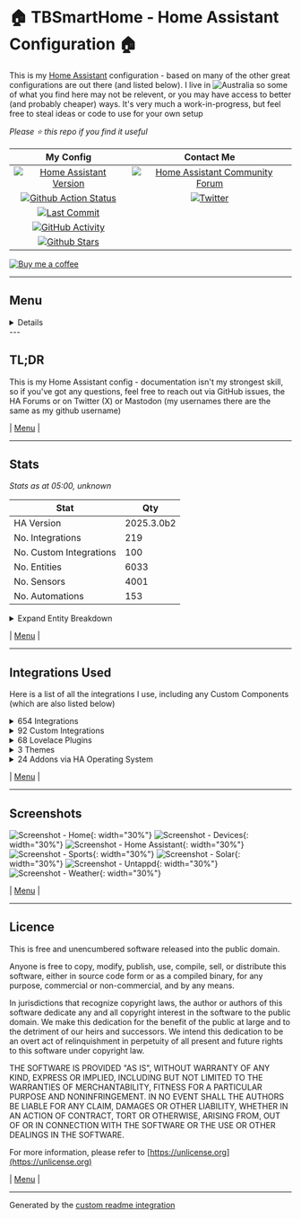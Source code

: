 # 🏠 TBSmartHome - Home Assistant Configuration 🏠

This is my [Home Assistant](https://www.home-assistant.io/) configuration - based on many of the other great configurations are out there (and listed below).  I live in ![Australia](http://flags.ox3.in/mini/au.png) so some of what you find here may not be relevent, or you may have access to better (and probably cheaper) ways.  It's very much a work-in-progress, but feel free to steal ideas or code to use for your own setup

_Please :star: this repo if you find it useful_

| My Config | Contact Me |
| :---: | :---: |
| [![Home Assistant Version][ha-version-shield]][ha-version] | [![Home Assistant Community Forum][ha-community-shield]][ha-community] |
| [![Github Action Status][github-build-status-shield]][github-build-status] | [![Twitter][social-twitter-shield]][social-twitter] |
| [![Last Commit][github-last-commit]][github-master] | | ![Mastodon Follow](https://img.shields.io/mastodon/follow/000451950?domain=https%3A%2F%2Fmastodon.social) |
| [![GitHub Activity][commits-shield]][commits] |  |
| [![Github Stars][github-stars-shield]][github-stars] | |

[![Buy me a coffee][buymeacoffee-shield]][buymeacoffee]

---

## Menu

<!-- START doctoc generated TOC please keep comment here to allow auto update -->
<!-- DON'T EDIT THIS SECTION, INSTEAD RE-RUN doctoc TO UPDATE -->
<details>
<summary>Details</summary>

- [TL;DR](#tldr)
- [Stats](#stats)
- [Integrations Used](#integrations-used)
- [Screenshots](#screenshots)
- [Licence](#licence)

</details>
<!-- END doctoc generated TOC please keep comment here to allow auto update -->
---

## TL;DR

This is my Home Assistant config - documentation isn't my strongest skill, so if you've got any questions, feel free to reach out via GitHub issues, the HA Forums or on Twitter (X) or Mastodon (my usernames there are the same as my github username)

| [Menu](#menu) |

---

## Stats

_Stats as at 05:00, unknown_

| Stat | Qty |
| ---|--- |
| HA Version | 2025.3.0b2 |
| No. Integrations | 219 |
| No. Custom Integrations | 100 |
| No. Entities | 6033 |
| No. Sensors | 4001 |
| No. Automations | 153 |

<details>
<summary>Expand Entity Breakdown</summary>

Type | Qty
-- | --
Air quality | 0
Alarm control panels | 2
Areas | 18
Binary sensors | 413
Buttons | 211
Calendars | 84
Cameras | 6
Climate | 2
Covers | 0
Dates | 0
Date/times | 0
Device trackers | 54
Devices | 602
Fans | 3
Humidifiers | 0
Images | 7
Input booleans | 27
Input buttons | 0
Input date/times | 0
Input numbers | 9
Input selects | 3
Input texts | 3
Lights | 13
Locks | 0
Media players | 35
Numbers | 52
Persistent notifications | 4
Persons | 4
Remotes | 7
Scenes | 2
Scripts | 84
Selects | 57
Sensors | 4001
Sirens | 0
Speech-to-text | 1
Suns | 1
Switches | 245
Texts | 2
Times | 0
Text-to-speech | 1
Update | 316
Vacuums | 0
Water heaters | 0
Weather | 14
Zones | 4
</details>

| [Menu](#menu) |

---

## Integrations Used

Here is a list of all the integrations I use, including any Custom Components (which are also listed below)


<details><summary>654 Integrations</summary>

| Name |
| --- |
| [accuweather](https://www.home-assistant.io/components/accuweather) |
| [accuweather.sensor](https://www.home-assistant.io/components/accuweather.sensor) |
| [accuweather.weather](https://www.home-assistant.io/components/accuweather.weather) |
| [adaptive_lighting](https://www.home-assistant.io/components/adaptive_lighting) |
| [adaptive_lighting.switch](https://www.home-assistant.io/components/adaptive_lighting.switch) |
| [adguard](https://www.home-assistant.io/components/adguard) |
| [adguard.sensor](https://www.home-assistant.io/components/adguard.sensor) |
| [adguard.switch](https://www.home-assistant.io/components/adguard.switch) |
| [adsb_lol](https://www.home-assistant.io/components/adsb_lol) |
| [adsb_lol.sensor](https://www.home-assistant.io/components/adsb_lol.sensor) |
| [airvisual](https://www.home-assistant.io/components/airvisual) |
| [airvisual.sensor](https://www.home-assistant.io/components/airvisual.sensor) |
| [airvisual_pro](https://www.home-assistant.io/components/airvisual_pro) |
| [alarm_control_panel](https://www.home-assistant.io/components/alarm_control_panel) |
| [alert](https://www.home-assistant.io/components/alert) |
| [analytics](https://www.home-assistant.io/components/analytics) |
| [analytics_insights](https://www.home-assistant.io/components/analytics_insights) |
| [analytics_insights.sensor](https://www.home-assistant.io/components/analytics_insights.sensor) |
| [anniversaries](https://www.home-assistant.io/components/anniversaries) |
| [anniversaries.calendar](https://www.home-assistant.io/components/anniversaries.calendar) |
| [anniversaries.sensor](https://www.home-assistant.io/components/anniversaries.sensor) |
| [api](https://www.home-assistant.io/components/api) |
| [apple_tv](https://www.home-assistant.io/components/apple_tv) |
| [apple_tv.media_player](https://www.home-assistant.io/components/apple_tv.media_player) |
| [apple_tv.remote](https://www.home-assistant.io/components/apple_tv.remote) |
| [application_credentials](https://www.home-assistant.io/components/application_credentials) |
| [assist_pipeline](https://www.home-assistant.io/components/assist_pipeline) |
| [astroweather](https://www.home-assistant.io/components/astroweather) |
| [astroweather.binary_sensor](https://www.home-assistant.io/components/astroweather.binary_sensor) |
| [astroweather.sensor](https://www.home-assistant.io/components/astroweather.sensor) |
| [astroweather.weather](https://www.home-assistant.io/components/astroweather.weather) |
| [aurora](https://www.home-assistant.io/components/aurora) |
| [aurora.binary_sensor](https://www.home-assistant.io/components/aurora.binary_sensor) |
| [aurora.sensor](https://www.home-assistant.io/components/aurora.sensor) |
| [auth](https://www.home-assistant.io/components/auth) |
| [automation](https://www.home-assistant.io/components/automation) |
| [average](https://www.home-assistant.io/components/average) |
| [average.sensor](https://www.home-assistant.io/components/average.sensor) |
| [awtrix](https://www.home-assistant.io/components/awtrix) |
| [awtrix.notify](https://www.home-assistant.io/components/awtrix.notify) |
| [backup](https://www.home-assistant.io/components/backup) |
| [bayesian.binary_sensor](https://www.home-assistant.io/components/bayesian.binary_sensor) |
| [bermuda](https://www.home-assistant.io/components/bermuda) |
| [bermuda.device_tracker](https://www.home-assistant.io/components/bermuda.device_tracker) |
| [bermuda.number](https://www.home-assistant.io/components/bermuda.number) |
| [bermuda.sensor](https://www.home-assistant.io/components/bermuda.sensor) |
| [binary_sensor](https://www.home-assistant.io/components/binary_sensor) |
| [ble_monitor](https://www.home-assistant.io/components/ble_monitor) |
| [ble_monitor.binary_sensor](https://www.home-assistant.io/components/ble_monitor.binary_sensor) |
| [ble_monitor.device_tracker](https://www.home-assistant.io/components/ble_monitor.device_tracker) |
| [ble_monitor.sensor](https://www.home-assistant.io/components/ble_monitor.sensor) |
| [blitzortung](https://www.home-assistant.io/components/blitzortung) |
| [blitzortung.geo_location](https://www.home-assistant.io/components/blitzortung.geo_location) |
| [blitzortung.sensor](https://www.home-assistant.io/components/blitzortung.sensor) |
| [blueprint](https://www.home-assistant.io/components/blueprint) |
| [bluetooth](https://www.home-assistant.io/components/bluetooth) |
| [bluetooth_adapters](https://www.home-assistant.io/components/bluetooth_adapters) |
| [broadlink](https://www.home-assistant.io/components/broadlink) |
| [broadlink.remote](https://www.home-assistant.io/components/broadlink.remote) |
| [broadlink.sensor](https://www.home-assistant.io/components/broadlink.sensor) |
| [broadlink.switch](https://www.home-assistant.io/components/broadlink.switch) |
| [browser_mod](https://www.home-assistant.io/components/browser_mod) |
| [browser_mod.binary_sensor](https://www.home-assistant.io/components/browser_mod.binary_sensor) |
| [browser_mod.camera](https://www.home-assistant.io/components/browser_mod.camera) |
| [browser_mod.light](https://www.home-assistant.io/components/browser_mod.light) |
| [browser_mod.media_player](https://www.home-assistant.io/components/browser_mod.media_player) |
| [browser_mod.sensor](https://www.home-assistant.io/components/browser_mod.sensor) |
| [bureau_of_meteorology](https://www.home-assistant.io/components/bureau_of_meteorology) |
| [bureau_of_meteorology.sensor](https://www.home-assistant.io/components/bureau_of_meteorology.sensor) |
| [bureau_of_meteorology.weather](https://www.home-assistant.io/components/bureau_of_meteorology.weather) |
| [button](https://www.home-assistant.io/components/button) |
| [calendar](https://www.home-assistant.io/components/calendar) |
| [camera](https://www.home-assistant.io/components/camera) |
| [cast](https://www.home-assistant.io/components/cast) |
| [cast.media_player](https://www.home-assistant.io/components/cast.media_player) |
| [cert_expiry](https://www.home-assistant.io/components/cert_expiry) |
| [cert_expiry.sensor](https://www.home-assistant.io/components/cert_expiry.sensor) |
| [climate](https://www.home-assistant.io/components/climate) |
| [cloud](https://www.home-assistant.io/components/cloud) |
| [cloud.binary_sensor](https://www.home-assistant.io/components/cloud.binary_sensor) |
| [cloud.stt](https://www.home-assistant.io/components/cloud.stt) |
| [cloud.tts](https://www.home-assistant.io/components/cloud.tts) |
| [cloudflare_tunnel_monitor](https://www.home-assistant.io/components/cloudflare_tunnel_monitor) |
| [co2signal](https://www.home-assistant.io/components/co2signal) |
| [co2signal.sensor](https://www.home-assistant.io/components/co2signal.sensor) |
| [command_line](https://www.home-assistant.io/components/command_line) |
| [command_line.binary_sensor](https://www.home-assistant.io/components/command_line.binary_sensor) |
| [command_line.sensor](https://www.home-assistant.io/components/command_line.sensor) |
| [config](https://www.home-assistant.io/components/config) |
| [conversation](https://www.home-assistant.io/components/conversation) |
| [counter](https://www.home-assistant.io/components/counter) |
| [cover](https://www.home-assistant.io/components/cover) |
| [cupertino](https://www.home-assistant.io/components/cupertino) |
| [custom_templates](https://www.home-assistant.io/components/custom_templates) |
| [daily](https://www.home-assistant.io/components/daily) |
| [daily.sensor](https://www.home-assistant.io/components/daily.sensor) |
| [default_config](https://www.home-assistant.io/components/default_config) |
| [default_config_disabler](https://www.home-assistant.io/components/default_config_disabler) |
| [derivative](https://www.home-assistant.io/components/derivative) |
| [derivative.sensor](https://www.home-assistant.io/components/derivative.sensor) |
| [device_automation](https://www.home-assistant.io/components/device_automation) |
| [device_tools](https://www.home-assistant.io/components/device_tools) |
| [device_tracker](https://www.home-assistant.io/components/device_tracker) |
| [dhcp](https://www.home-assistant.io/components/dhcp) |
| [diagnostics](https://www.home-assistant.io/components/diagnostics) |
| [doomsday_clock.sensor](https://www.home-assistant.io/components/doomsday_clock.sensor) |
| [dynamic_energy_cost](https://www.home-assistant.io/components/dynamic_energy_cost) |
| [dynamic_energy_cost.sensor](https://www.home-assistant.io/components/dynamic_energy_cost.sensor) |
| [dyson_local](https://www.home-assistant.io/components/dyson_local) |
| [dyson_local.binary_sensor](https://www.home-assistant.io/components/dyson_local.binary_sensor) |
| [dyson_local.button](https://www.home-assistant.io/components/dyson_local.button) |
| [dyson_local.climate](https://www.home-assistant.io/components/dyson_local.climate) |
| [dyson_local.fan](https://www.home-assistant.io/components/dyson_local.fan) |
| [dyson_local.select](https://www.home-assistant.io/components/dyson_local.select) |
| [dyson_local.sensor](https://www.home-assistant.io/components/dyson_local.sensor) |
| [dyson_local.switch](https://www.home-assistant.io/components/dyson_local.switch) |
| [emsc_earthquake](https://www.home-assistant.io/components/emsc_earthquake) |
| [emsc_earthquake.sensor](https://www.home-assistant.io/components/emsc_earthquake.sensor) |
| [energy](https://www.home-assistant.io/components/energy) |
| [energy.sensor](https://www.home-assistant.io/components/energy.sensor) |
| [esphome](https://www.home-assistant.io/components/esphome) |
| [esphome.button](https://www.home-assistant.io/components/esphome.button) |
| [esphome.select](https://www.home-assistant.io/components/esphome.select) |
| [esphome.sensor](https://www.home-assistant.io/components/esphome.sensor) |
| [esphome.switch](https://www.home-assistant.io/components/esphome.switch) |
| [esphome.update](https://www.home-assistant.io/components/esphome.update) |
| [eufy_security](https://www.home-assistant.io/components/eufy_security) |
| [eufy_security.alarm_control_panel](https://www.home-assistant.io/components/eufy_security.alarm_control_panel) |
| [eufy_security.binary_sensor](https://www.home-assistant.io/components/eufy_security.binary_sensor) |
| [eufy_security.button](https://www.home-assistant.io/components/eufy_security.button) |
| [eufy_security.camera](https://www.home-assistant.io/components/eufy_security.camera) |
| [eufy_security.image](https://www.home-assistant.io/components/eufy_security.image) |
| [eufy_security.lock](https://www.home-assistant.io/components/eufy_security.lock) |
| [eufy_security.number](https://www.home-assistant.io/components/eufy_security.number) |
| [eufy_security.select](https://www.home-assistant.io/components/eufy_security.select) |
| [eufy_security.sensor](https://www.home-assistant.io/components/eufy_security.sensor) |
| [eufy_security.switch](https://www.home-assistant.io/components/eufy_security.switch) |
| [event](https://www.home-assistant.io/components/event) |
| [fan](https://www.home-assistant.io/components/fan) |
| [fastdotcom](https://www.home-assistant.io/components/fastdotcom) |
| [fastdotcom.sensor](https://www.home-assistant.io/components/fastdotcom.sensor) |
| [feedparser.sensor](https://www.home-assistant.io/components/feedparser.sensor) |
| [ffmpeg](https://www.home-assistant.io/components/ffmpeg) |
| [file](https://www.home-assistant.io/components/file) |
| [file.notify](https://www.home-assistant.io/components/file.notify) |
| [file_upload](https://www.home-assistant.io/components/file_upload) |
| [filter.sensor](https://www.home-assistant.io/components/filter.sensor) |
| [flightradar24](https://www.home-assistant.io/components/flightradar24) |
| [flightradar24.device_tracker](https://www.home-assistant.io/components/flightradar24.device_tracker) |
| [flightradar24.sensor](https://www.home-assistant.io/components/flightradar24.sensor) |
| [flightradar24.switch](https://www.home-assistant.io/components/flightradar24.switch) |
| [flightradar24.text](https://www.home-assistant.io/components/flightradar24.text) |
| [folder.sensor](https://www.home-assistant.io/components/folder.sensor) |
| [fontawesome](https://www.home-assistant.io/components/fontawesome) |
| [forecast_solar](https://www.home-assistant.io/components/forecast_solar) |
| [forecast_solar.sensor](https://www.home-assistant.io/components/forecast_solar.sensor) |
| [frontend](https://www.home-assistant.io/components/frontend) |
| [fuel_prices](https://www.home-assistant.io/components/fuel_prices) |
| [fuel_prices.sensor](https://www.home-assistant.io/components/fuel_prices.sensor) |
| [fully_kiosk](https://www.home-assistant.io/components/fully_kiosk) |
| [fully_kiosk.binary_sensor](https://www.home-assistant.io/components/fully_kiosk.binary_sensor) |
| [fully_kiosk.button](https://www.home-assistant.io/components/fully_kiosk.button) |
| [fully_kiosk.camera](https://www.home-assistant.io/components/fully_kiosk.camera) |
| [fully_kiosk.image](https://www.home-assistant.io/components/fully_kiosk.image) |
| [fully_kiosk.media_player](https://www.home-assistant.io/components/fully_kiosk.media_player) |
| [fully_kiosk.notify](https://www.home-assistant.io/components/fully_kiosk.notify) |
| [fully_kiosk.number](https://www.home-assistant.io/components/fully_kiosk.number) |
| [fully_kiosk.sensor](https://www.home-assistant.io/components/fully_kiosk.sensor) |
| [fully_kiosk.switch](https://www.home-assistant.io/components/fully_kiosk.switch) |
| [garbage_collection](https://www.home-assistant.io/components/garbage_collection) |
| [garbage_collection.calendar](https://www.home-assistant.io/components/garbage_collection.calendar) |
| [garbage_collection.sensor](https://www.home-assistant.io/components/garbage_collection.sensor) |
| [gdacs](https://www.home-assistant.io/components/gdacs) |
| [gdacs.geo_location](https://www.home-assistant.io/components/gdacs.geo_location) |
| [gdacs.sensor](https://www.home-assistant.io/components/gdacs.sensor) |
| [geo_json_events](https://www.home-assistant.io/components/geo_json_events) |
| [geo_json_events.geo_location](https://www.home-assistant.io/components/geo_json_events.geo_location) |
| [geo_location](https://www.home-assistant.io/components/geo_location) |
| [github](https://www.home-assistant.io/components/github) |
| [github.sensor](https://www.home-assistant.io/components/github.sensor) |
| [go2rtc](https://www.home-assistant.io/components/go2rtc) |
| [google](https://www.home-assistant.io/components/google) |
| [google.calendar](https://www.home-assistant.io/components/google.calendar) |
| [google_drive](https://www.home-assistant.io/components/google_drive) |
| [google_fit](https://www.home-assistant.io/components/google_fit) |
| [google_fit.sensor](https://www.home-assistant.io/components/google_fit.sensor) |
| [google_home](https://www.home-assistant.io/components/google_home) |
| [google_home.number](https://www.home-assistant.io/components/google_home.number) |
| [google_home.sensor](https://www.home-assistant.io/components/google_home.sensor) |
| [google_home.switch](https://www.home-assistant.io/components/google_home.switch) |
| [google_translate.tts](https://www.home-assistant.io/components/google_translate.tts) |
| [group](https://www.home-assistant.io/components/group) |
| [group.light](https://www.home-assistant.io/components/group.light) |
| [group.notify](https://www.home-assistant.io/components/group.notify) |
| [gtfs2](https://www.home-assistant.io/components/gtfs2) |
| [gtfs2.sensor](https://www.home-assistant.io/components/gtfs2.sensor) |
| [gtfs_realtime](https://www.home-assistant.io/components/gtfs_realtime) |
| [gtfs_realtime.binary_sensor](https://www.home-assistant.io/components/gtfs_realtime.binary_sensor) |
| [gtfs_realtime.button](https://www.home-assistant.io/components/gtfs_realtime.button) |
| [gtfs_realtime.number](https://www.home-assistant.io/components/gtfs_realtime.number) |
| [gtfs_realtime.sensor](https://www.home-assistant.io/components/gtfs_realtime.sensor) |
| [hacs](https://www.home-assistant.io/components/hacs) |
| [hacs.switch](https://www.home-assistant.io/components/hacs.switch) |
| [hacs.update](https://www.home-assistant.io/components/hacs.update) |
| [hardware](https://www.home-assistant.io/components/hardware) |
| [harmony](https://www.home-assistant.io/components/harmony) |
| [harmony.remote](https://www.home-assistant.io/components/harmony.remote) |
| [harmony.select](https://www.home-assistant.io/components/harmony.select) |
| [hassio](https://www.home-assistant.io/components/hassio) |
| [hassio.binary_sensor](https://www.home-assistant.io/components/hassio.binary_sensor) |
| [hassio.sensor](https://www.home-assistant.io/components/hassio.sensor) |
| [hassio.update](https://www.home-assistant.io/components/hassio.update) |
| [haveibeenpwned.sensor](https://www.home-assistant.io/components/haveibeenpwned.sensor) |
| [hdhomerun](https://www.home-assistant.io/components/hdhomerun) |
| [hdhomerun.binary_sensor](https://www.home-assistant.io/components/hdhomerun.binary_sensor) |
| [hdhomerun.button](https://www.home-assistant.io/components/hdhomerun.button) |
| [hdhomerun.select](https://www.home-assistant.io/components/hdhomerun.select) |
| [hdhomerun.sensor](https://www.home-assistant.io/components/hdhomerun.sensor) |
| [hdhomerun.update](https://www.home-assistant.io/components/hdhomerun.update) |
| [here_travel_time](https://www.home-assistant.io/components/here_travel_time) |
| [here_travel_time.sensor](https://www.home-assistant.io/components/here_travel_time.sensor) |
| [history](https://www.home-assistant.io/components/history) |
| [history_stats.sensor](https://www.home-assistant.io/components/history_stats.sensor) |
| [holiday](https://www.home-assistant.io/components/holiday) |
| [holiday.calendar](https://www.home-assistant.io/components/holiday.calendar) |
| [holidays](https://www.home-assistant.io/components/holidays) |
| [holidays.calendar](https://www.home-assistant.io/components/holidays.calendar) |
| [homeassistant](https://www.home-assistant.io/components/homeassistant) |
| [homeassistant.scene](https://www.home-assistant.io/components/homeassistant.scene) |
| [homeassistant_alerts](https://www.home-assistant.io/components/homeassistant_alerts) |
| [homeassistant_hardware](https://www.home-assistant.io/components/homeassistant_hardware) |
| [homeassistant_sky_connect](https://www.home-assistant.io/components/homeassistant_sky_connect) |
| [homekit](https://www.home-assistant.io/components/homekit) |
| [http](https://www.home-assistant.io/components/http) |
| [humidifier](https://www.home-assistant.io/components/humidifier) |
| [iaquk](https://www.home-assistant.io/components/iaquk) |
| [iaquk.sensor](https://www.home-assistant.io/components/iaquk.sensor) |
| [ibeacon](https://www.home-assistant.io/components/ibeacon) |
| [ibeacon.device_tracker](https://www.home-assistant.io/components/ibeacon.device_tracker) |
| [ibeacon.sensor](https://www.home-assistant.io/components/ibeacon.sensor) |
| [ics_calendar](https://www.home-assistant.io/components/ics_calendar) |
| [ics_calendar.calendar](https://www.home-assistant.io/components/ics_calendar.calendar) |
| [illuminance](https://www.home-assistant.io/components/illuminance) |
| [illuminance.sensor](https://www.home-assistant.io/components/illuminance.sensor) |
| [image](https://www.home-assistant.io/components/image) |
| [image_upload](https://www.home-assistant.io/components/image_upload) |
| [influxdb](https://www.home-assistant.io/components/influxdb) |
| [input_boolean](https://www.home-assistant.io/components/input_boolean) |
| [input_button](https://www.home-assistant.io/components/input_button) |
| [input_datetime](https://www.home-assistant.io/components/input_datetime) |
| [input_number](https://www.home-assistant.io/components/input_number) |
| [input_select](https://www.home-assistant.io/components/input_select) |
| [input_text](https://www.home-assistant.io/components/input_text) |
| [integration](https://www.home-assistant.io/components/integration) |
| [integration.sensor](https://www.home-assistant.io/components/integration.sensor) |
| [intent](https://www.home-assistant.io/components/intent) |
| [ios](https://www.home-assistant.io/components/ios) |
| [ios.notify](https://www.home-assistant.io/components/ios.notify) |
| [ios.sensor](https://www.home-assistant.io/components/ios.sensor) |
| [lastfm](https://www.home-assistant.io/components/lastfm) |
| [lastfm.sensor](https://www.home-assistant.io/components/lastfm.sensor) |
| [lg_thinq](https://www.home-assistant.io/components/lg_thinq) |
| [light](https://www.home-assistant.io/components/light) |
| [llmvision](https://www.home-assistant.io/components/llmvision) |
| [local_ip](https://www.home-assistant.io/components/local_ip) |
| [local_ip.sensor](https://www.home-assistant.io/components/local_ip.sensor) |
| [lock](https://www.home-assistant.io/components/lock) |
| [logbook](https://www.home-assistant.io/components/logbook) |
| [logger](https://www.home-assistant.io/components/logger) |
| [lovelace](https://www.home-assistant.io/components/lovelace) |
| [lovelace_gen](https://www.home-assistant.io/components/lovelace_gen) |
| [lunar_phase](https://www.home-assistant.io/components/lunar_phase) |
| [lunar_phase.sensor](https://www.home-assistant.io/components/lunar_phase.sensor) |
| [mastodon](https://www.home-assistant.io/components/mastodon) |
| [mastodon.notify](https://www.home-assistant.io/components/mastodon.notify) |
| [mastodon.sensor](https://www.home-assistant.io/components/mastodon.sensor) |
| [material_symbols](https://www.home-assistant.io/components/material_symbols) |
| [matter](https://www.home-assistant.io/components/matter) |
| [matter.binary_sensor](https://www.home-assistant.io/components/matter.binary_sensor) |
| [matter.button](https://www.home-assistant.io/components/matter.button) |
| [matter.climate](https://www.home-assistant.io/components/matter.climate) |
| [matter.cover](https://www.home-assistant.io/components/matter.cover) |
| [matter.event](https://www.home-assistant.io/components/matter.event) |
| [matter.fan](https://www.home-assistant.io/components/matter.fan) |
| [matter.light](https://www.home-assistant.io/components/matter.light) |
| [matter.lock](https://www.home-assistant.io/components/matter.lock) |
| [matter.number](https://www.home-assistant.io/components/matter.number) |
| [matter.select](https://www.home-assistant.io/components/matter.select) |
| [matter.sensor](https://www.home-assistant.io/components/matter.sensor) |
| [matter.switch](https://www.home-assistant.io/components/matter.switch) |
| [matter.update](https://www.home-assistant.io/components/matter.update) |
| [matter.vacuum](https://www.home-assistant.io/components/matter.vacuum) |
| [matter.valve](https://www.home-assistant.io/components/matter.valve) |
| [media_extractor](https://www.home-assistant.io/components/media_extractor) |
| [media_player](https://www.home-assistant.io/components/media_player) |
| [media_source](https://www.home-assistant.io/components/media_source) |
| [mediarr](https://www.home-assistant.io/components/mediarr) |
| [mediarr.sensor](https://www.home-assistant.io/components/mediarr.sensor) |
| [met](https://www.home-assistant.io/components/met) |
| [met.weather](https://www.home-assistant.io/components/met.weather) |
| [mobile_app](https://www.home-assistant.io/components/mobile_app) |
| [mobile_app.binary_sensor](https://www.home-assistant.io/components/mobile_app.binary_sensor) |
| [mobile_app.device_tracker](https://www.home-assistant.io/components/mobile_app.device_tracker) |
| [mobile_app.notify](https://www.home-assistant.io/components/mobile_app.notify) |
| [mobile_app.sensor](https://www.home-assistant.io/components/mobile_app.sensor) |
| [monitor_docker](https://www.home-assistant.io/components/monitor_docker) |
| [monitor_docker.button](https://www.home-assistant.io/components/monitor_docker.button) |
| [monitor_docker.sensor](https://www.home-assistant.io/components/monitor_docker.sensor) |
| [monitor_docker.switch](https://www.home-assistant.io/components/monitor_docker.switch) |
| [moon](https://www.home-assistant.io/components/moon) |
| [moon.sensor](https://www.home-assistant.io/components/moon.sensor) |
| [mqtt](https://www.home-assistant.io/components/mqtt) |
| [mqtt.binary_sensor](https://www.home-assistant.io/components/mqtt.binary_sensor) |
| [mqtt.button](https://www.home-assistant.io/components/mqtt.button) |
| [mqtt.light](https://www.home-assistant.io/components/mqtt.light) |
| [mqtt.number](https://www.home-assistant.io/components/mqtt.number) |
| [mqtt.select](https://www.home-assistant.io/components/mqtt.select) |
| [mqtt.sensor](https://www.home-assistant.io/components/mqtt.sensor) |
| [mqtt.switch](https://www.home-assistant.io/components/mqtt.switch) |
| [mqtt.update](https://www.home-assistant.io/components/mqtt.update) |
| [multiscrape](https://www.home-assistant.io/components/multiscrape) |
| [multiscrape.button](https://www.home-assistant.io/components/multiscrape.button) |
| [multiscrape.sensor](https://www.home-assistant.io/components/multiscrape.sensor) |
| [music_assistant](https://www.home-assistant.io/components/music_assistant) |
| [music_assistant.media_player](https://www.home-assistant.io/components/music_assistant.media_player) |
| [my](https://www.home-assistant.io/components/my) |
| [myjdownloader](https://www.home-assistant.io/components/myjdownloader) |
| [myjdownloader.sensor](https://www.home-assistant.io/components/myjdownloader.sensor) |
| [myjdownloader.switch](https://www.home-assistant.io/components/myjdownloader.switch) |
| [myjdownloader.update](https://www.home-assistant.io/components/myjdownloader.update) |
| [network](https://www.home-assistant.io/components/network) |
| [network_scanner](https://www.home-assistant.io/components/network_scanner) |
| [network_scanner.sensor](https://www.home-assistant.io/components/network_scanner.sensor) |
| [nodered](https://www.home-assistant.io/components/nodered) |
| [nodered.binary_sensor](https://www.home-assistant.io/components/nodered.binary_sensor) |
| [nodered.sensor](https://www.home-assistant.io/components/nodered.sensor) |
| [nodered.switch](https://www.home-assistant.io/components/nodered.switch) |
| [notify](https://www.home-assistant.io/components/notify) |
| [nsw_air_quality.sensor](https://www.home-assistant.io/components/nsw_air_quality.sensor) |
| [nsw_fuel_station](https://www.home-assistant.io/components/nsw_fuel_station) |
| [nsw_fuel_station.sensor](https://www.home-assistant.io/components/nsw_fuel_station.sensor) |
| [nsw_rural_fire_service_feed.geo_location](https://www.home-assistant.io/components/nsw_rural_fire_service_feed.geo_location) |
| [nsw_rural_fire_service_fire_danger](https://www.home-assistant.io/components/nsw_rural_fire_service_fire_danger) |
| [nsw_rural_fire_service_fire_danger.binary_sensor](https://www.home-assistant.io/components/nsw_rural_fire_service_fire_danger.binary_sensor) |
| [nsw_rural_fire_service_fire_danger.sensor](https://www.home-assistant.io/components/nsw_rural_fire_service_fire_danger.sensor) |
| [number](https://www.home-assistant.io/components/number) |
| [onboarding](https://www.home-assistant.io/components/onboarding) |
| [open_meteo](https://www.home-assistant.io/components/open_meteo) |
| [open_meteo.weather](https://www.home-assistant.io/components/open_meteo.weather) |
| [open_meteo_solar_forecast](https://www.home-assistant.io/components/open_meteo_solar_forecast) |
| [open_meteo_solar_forecast.sensor](https://www.home-assistant.io/components/open_meteo_solar_forecast.sensor) |
| [opennem](https://www.home-assistant.io/components/opennem) |
| [opennem.sensor](https://www.home-assistant.io/components/opennem.sensor) |
| [openuv](https://www.home-assistant.io/components/openuv) |
| [openuv.binary_sensor](https://www.home-assistant.io/components/openuv.binary_sensor) |
| [openuv.sensor](https://www.home-assistant.io/components/openuv.sensor) |
| [openweathermap](https://www.home-assistant.io/components/openweathermap) |
| [openweathermap.sensor](https://www.home-assistant.io/components/openweathermap.sensor) |
| [openweathermap.weather](https://www.home-assistant.io/components/openweathermap.weather) |
| [otbr](https://www.home-assistant.io/components/otbr) |
| [panel_custom](https://www.home-assistant.io/components/panel_custom) |
| [persistent_notification](https://www.home-assistant.io/components/persistent_notification) |
| [person](https://www.home-assistant.io/components/person) |
| [ping](https://www.home-assistant.io/components/ping) |
| [ping.binary_sensor](https://www.home-assistant.io/components/ping.binary_sensor) |
| [ping.device_tracker](https://www.home-assistant.io/components/ping.device_tracker) |
| [ping.sensor](https://www.home-assistant.io/components/ping.sensor) |
| [pirateweather](https://www.home-assistant.io/components/pirateweather) |
| [pirateweather.sensor](https://www.home-assistant.io/components/pirateweather.sensor) |
| [pirateweather.weather](https://www.home-assistant.io/components/pirateweather.weather) |
| [playstation_network](https://www.home-assistant.io/components/playstation_network) |
| [playstation_network.image](https://www.home-assistant.io/components/playstation_network.image) |
| [playstation_network.media_player](https://www.home-assistant.io/components/playstation_network.media_player) |
| [playstation_network.notify](https://www.home-assistant.io/components/playstation_network.notify) |
| [playstation_network.sensor](https://www.home-assistant.io/components/playstation_network.sensor) |
| [plex](https://www.home-assistant.io/components/plex) |
| [plex.button](https://www.home-assistant.io/components/plex.button) |
| [plex.media_player](https://www.home-assistant.io/components/plex.media_player) |
| [plex.sensor](https://www.home-assistant.io/components/plex.sensor) |
| [plex.update](https://www.home-assistant.io/components/plex.update) |
| [plex_recently_added](https://www.home-assistant.io/components/plex_recently_added) |
| [plex_recently_added.sensor](https://www.home-assistant.io/components/plex_recently_added.sensor) |
| [pocketcasts.sensor](https://www.home-assistant.io/components/pocketcasts.sensor) |
| [powercalc](https://www.home-assistant.io/components/powercalc) |
| [powercalc.sensor](https://www.home-assistant.io/components/powercalc.sensor) |
| [private_ble_device](https://www.home-assistant.io/components/private_ble_device) |
| [private_ble_device.device_tracker](https://www.home-assistant.io/components/private_ble_device.device_tracker) |
| [private_ble_device.sensor](https://www.home-assistant.io/components/private_ble_device.sensor) |
| [prometheus_query.sensor](https://www.home-assistant.io/components/prometheus_query.sensor) |
| [prometheus_sensor.sensor](https://www.home-assistant.io/components/prometheus_sensor.sensor) |
| [proximity](https://www.home-assistant.io/components/proximity) |
| [proximity.sensor](https://www.home-assistant.io/components/proximity.sensor) |
| [proxmoxve](https://www.home-assistant.io/components/proxmoxve) |
| [proxmoxve.binary_sensor](https://www.home-assistant.io/components/proxmoxve.binary_sensor) |
| [proxmoxve.button](https://www.home-assistant.io/components/proxmoxve.button) |
| [proxmoxve.sensor](https://www.home-assistant.io/components/proxmoxve.sensor) |
| [pyscript](https://www.home-assistant.io/components/pyscript) |
| [python_script](https://www.home-assistant.io/components/python_script) |
| [qbittorrent](https://www.home-assistant.io/components/qbittorrent) |
| [qbittorrent.sensor](https://www.home-assistant.io/components/qbittorrent.sensor) |
| [qbittorrent.switch](https://www.home-assistant.io/components/qbittorrent.switch) |
| [qbittorrent_alt](https://www.home-assistant.io/components/qbittorrent_alt) |
| [qbittorrent_alt.button](https://www.home-assistant.io/components/qbittorrent_alt.button) |
| [qbittorrent_alt.number](https://www.home-assistant.io/components/qbittorrent_alt.number) |
| [qbittorrent_alt.sensor](https://www.home-assistant.io/components/qbittorrent_alt.sensor) |
| [qbittorrent_alt.switch](https://www.home-assistant.io/components/qbittorrent_alt.switch) |
| [radarr](https://www.home-assistant.io/components/radarr) |
| [radarr.binary_sensor](https://www.home-assistant.io/components/radarr.binary_sensor) |
| [radarr.calendar](https://www.home-assistant.io/components/radarr.calendar) |
| [radarr.sensor](https://www.home-assistant.io/components/radarr.sensor) |
| [radarr_upcoming_media](https://www.home-assistant.io/components/radarr_upcoming_media) |
| [radarr_upcoming_media.sensor](https://www.home-assistant.io/components/radarr_upcoming_media.sensor) |
| [radio_browser](https://www.home-assistant.io/components/radio_browser) |
| [readme](https://www.home-assistant.io/components/readme) |
| [recorder](https://www.home-assistant.io/components/recorder) |
| [remote](https://www.home-assistant.io/components/remote) |
| [repairs](https://www.home-assistant.io/components/repairs) |
| [rest](https://www.home-assistant.io/components/rest) |
| [rest.sensor](https://www.home-assistant.io/components/rest.sensor) |
| [sabnzbd](https://www.home-assistant.io/components/sabnzbd) |
| [sabnzbd.binary_sensor](https://www.home-assistant.io/components/sabnzbd.binary_sensor) |
| [sabnzbd.button](https://www.home-assistant.io/components/sabnzbd.button) |
| [sabnzbd.number](https://www.home-assistant.io/components/sabnzbd.number) |
| [sabnzbd.sensor](https://www.home-assistant.io/components/sabnzbd.sensor) |
| [satellitetracker](https://www.home-assistant.io/components/satellitetracker) |
| [satellitetracker.binary_sensor](https://www.home-assistant.io/components/satellitetracker.binary_sensor) |
| [satellitetracker.device_tracker](https://www.home-assistant.io/components/satellitetracker.device_tracker) |
| [satellitetracker.sensor](https://www.home-assistant.io/components/satellitetracker.sensor) |
| [scene](https://www.home-assistant.io/components/scene) |
| [schedule](https://www.home-assistant.io/components/schedule) |
| [script](https://www.home-assistant.io/components/script) |
| [search](https://www.home-assistant.io/components/search) |
| [season](https://www.home-assistant.io/components/season) |
| [season.sensor](https://www.home-assistant.io/components/season.sensor) |
| [select](https://www.home-assistant.io/components/select) |
| [sensibo](https://www.home-assistant.io/components/sensibo) |
| [sensibo.binary_sensor](https://www.home-assistant.io/components/sensibo.binary_sensor) |
| [sensibo.button](https://www.home-assistant.io/components/sensibo.button) |
| [sensibo.climate](https://www.home-assistant.io/components/sensibo.climate) |
| [sensibo.number](https://www.home-assistant.io/components/sensibo.number) |
| [sensibo.select](https://www.home-assistant.io/components/sensibo.select) |
| [sensibo.sensor](https://www.home-assistant.io/components/sensibo.sensor) |
| [sensibo.switch](https://www.home-assistant.io/components/sensibo.switch) |
| [sensibo.update](https://www.home-assistant.io/components/sensibo.update) |
| [sensor](https://www.home-assistant.io/components/sensor) |
| [shell_command](https://www.home-assistant.io/components/shell_command) |
| [simpleicons](https://www.home-assistant.io/components/simpleicons) |
| [siren](https://www.home-assistant.io/components/siren) |
| [slack](https://www.home-assistant.io/components/slack) |
| [slack.notify](https://www.home-assistant.io/components/slack.notify) |
| [slack.sensor](https://www.home-assistant.io/components/slack.sensor) |
| [smartthinq_sensors](https://www.home-assistant.io/components/smartthinq_sensors) |
| [smartthinq_sensors.binary_sensor](https://www.home-assistant.io/components/smartthinq_sensors.binary_sensor) |
| [smartthinq_sensors.button](https://www.home-assistant.io/components/smartthinq_sensors.button) |
| [smartthinq_sensors.climate](https://www.home-assistant.io/components/smartthinq_sensors.climate) |
| [smartthinq_sensors.fan](https://www.home-assistant.io/components/smartthinq_sensors.fan) |
| [smartthinq_sensors.humidifier](https://www.home-assistant.io/components/smartthinq_sensors.humidifier) |
| [smartthinq_sensors.light](https://www.home-assistant.io/components/smartthinq_sensors.light) |
| [smartthinq_sensors.select](https://www.home-assistant.io/components/smartthinq_sensors.select) |
| [smartthinq_sensors.sensor](https://www.home-assistant.io/components/smartthinq_sensors.sensor) |
| [smartthinq_sensors.switch](https://www.home-assistant.io/components/smartthinq_sensors.switch) |
| [smartthinq_sensors.water_heater](https://www.home-assistant.io/components/smartthinq_sensors.water_heater) |
| [snmp.sensor](https://www.home-assistant.io/components/snmp.sensor) |
| [solcast_solar](https://www.home-assistant.io/components/solcast_solar) |
| [solcast_solar.select](https://www.home-assistant.io/components/solcast_solar.select) |
| [solcast_solar.sensor](https://www.home-assistant.io/components/solcast_solar.sensor) |
| [sonarr](https://www.home-assistant.io/components/sonarr) |
| [sonarr.sensor](https://www.home-assistant.io/components/sonarr.sensor) |
| [sonarr_upcoming_media](https://www.home-assistant.io/components/sonarr_upcoming_media) |
| [sonarr_upcoming_media.sensor](https://www.home-assistant.io/components/sonarr_upcoming_media.sensor) |
| [sonos](https://www.home-assistant.io/components/sonos) |
| [sonos.binary_sensor](https://www.home-assistant.io/components/sonos.binary_sensor) |
| [sonos.media_player](https://www.home-assistant.io/components/sonos.media_player) |
| [sonos.number](https://www.home-assistant.io/components/sonos.number) |
| [sonos.sensor](https://www.home-assistant.io/components/sonos.sensor) |
| [sonos.switch](https://www.home-assistant.io/components/sonos.switch) |
| [speedtestdotnet](https://www.home-assistant.io/components/speedtestdotnet) |
| [speedtestdotnet.sensor](https://www.home-assistant.io/components/speedtestdotnet.sensor) |
| [spook](https://www.home-assistant.io/components/spook) |
| [spook.binary_sensor](https://www.home-assistant.io/components/spook.binary_sensor) |
| [spook.button](https://www.home-assistant.io/components/spook.button) |
| [spook.event](https://www.home-assistant.io/components/spook.event) |
| [spook.number](https://www.home-assistant.io/components/spook.number) |
| [spook.select](https://www.home-assistant.io/components/spook.select) |
| [spook.sensor](https://www.home-assistant.io/components/spook.sensor) |
| [spook.switch](https://www.home-assistant.io/components/spook.switch) |
| [spook.time](https://www.home-assistant.io/components/spook.time) |
| [spotify](https://www.home-assistant.io/components/spotify) |
| [spotify.media_player](https://www.home-assistant.io/components/spotify.media_player) |
| [spotifyplus](https://www.home-assistant.io/components/spotifyplus) |
| [spotifyplus.media_player](https://www.home-assistant.io/components/spotifyplus.media_player) |
| [sql](https://www.home-assistant.io/components/sql) |
| [sql.sensor](https://www.home-assistant.io/components/sql.sensor) |
| [sql_json.sensor](https://www.home-assistant.io/components/sql_json.sensor) |
| [ssdp](https://www.home-assistant.io/components/ssdp) |
| [start_time](https://www.home-assistant.io/components/start_time) |
| [start_time.sensor](https://www.home-assistant.io/components/start_time.sensor) |
| [statistics.sensor](https://www.home-assistant.io/components/statistics.sensor) |
| [stream](https://www.home-assistant.io/components/stream) |
| [stt](https://www.home-assistant.io/components/stt) |
| [sun](https://www.home-assistant.io/components/sun) |
| [sun.sensor](https://www.home-assistant.io/components/sun.sensor) |
| [sun2](https://www.home-assistant.io/components/sun2) |
| [sun2.binary_sensor](https://www.home-assistant.io/components/sun2.binary_sensor) |
| [sun2.sensor](https://www.home-assistant.io/components/sun2.sensor) |
| [swatch_time](https://www.home-assistant.io/components/swatch_time) |
| [swatch_time.sensor](https://www.home-assistant.io/components/swatch_time.sensor) |
| [switch](https://www.home-assistant.io/components/switch) |
| [synology_dsm](https://www.home-assistant.io/components/synology_dsm) |
| [synology_dsm.binary_sensor](https://www.home-assistant.io/components/synology_dsm.binary_sensor) |
| [synology_dsm.button](https://www.home-assistant.io/components/synology_dsm.button) |
| [synology_dsm.camera](https://www.home-assistant.io/components/synology_dsm.camera) |
| [synology_dsm.sensor](https://www.home-assistant.io/components/synology_dsm.sensor) |
| [synology_dsm.switch](https://www.home-assistant.io/components/synology_dsm.switch) |
| [synology_dsm.update](https://www.home-assistant.io/components/synology_dsm.update) |
| [syslog.notify](https://www.home-assistant.io/components/syslog.notify) |
| [system_health](https://www.home-assistant.io/components/system_health) |
| [system_log](https://www.home-assistant.io/components/system_log) |
| [systemmonitor](https://www.home-assistant.io/components/systemmonitor) |
| [systemmonitor.binary_sensor](https://www.home-assistant.io/components/systemmonitor.binary_sensor) |
| [systemmonitor.sensor](https://www.home-assistant.io/components/systemmonitor.sensor) |
| [tag](https://www.home-assistant.io/components/tag) |
| [tautulli](https://www.home-assistant.io/components/tautulli) |
| [tautulli.sensor](https://www.home-assistant.io/components/tautulli.sensor) |
| [teamtracker](https://www.home-assistant.io/components/teamtracker) |
| [teamtracker.sensor](https://www.home-assistant.io/components/teamtracker.sensor) |
| [temperature_feels_like.sensor](https://www.home-assistant.io/components/temperature_feels_like.sensor) |
| [template](https://www.home-assistant.io/components/template) |
| [template.binary_sensor](https://www.home-assistant.io/components/template.binary_sensor) |
| [template.fan](https://www.home-assistant.io/components/template.fan) |
| [template.sensor](https://www.home-assistant.io/components/template.sensor) |
| [template.switch](https://www.home-assistant.io/components/template.switch) |
| [template.weather](https://www.home-assistant.io/components/template.weather) |
| [text](https://www.home-assistant.io/components/text) |
| [thermal_comfort](https://www.home-assistant.io/components/thermal_comfort) |
| [thermal_comfort.sensor](https://www.home-assistant.io/components/thermal_comfort.sensor) |
| [thread](https://www.home-assistant.io/components/thread) |
| [time](https://www.home-assistant.io/components/time) |
| [time_date](https://www.home-assistant.io/components/time_date) |
| [time_date.sensor](https://www.home-assistant.io/components/time_date.sensor) |
| [timer](https://www.home-assistant.io/components/timer) |
| [tod](https://www.home-assistant.io/components/tod) |
| [tod.binary_sensor](https://www.home-assistant.io/components/tod.binary_sensor) |
| [tomorrowio](https://www.home-assistant.io/components/tomorrowio) |
| [tomorrowio.sensor](https://www.home-assistant.io/components/tomorrowio.sensor) |
| [tomorrowio.weather](https://www.home-assistant.io/components/tomorrowio.weather) |
| [trace](https://www.home-assistant.io/components/trace) |
| [trend.binary_sensor](https://www.home-assistant.io/components/trend.binary_sensor) |
| [tts](https://www.home-assistant.io/components/tts) |
| [tuya](https://www.home-assistant.io/components/tuya) |
| [tuya.alarm_control_panel](https://www.home-assistant.io/components/tuya.alarm_control_panel) |
| [tuya.binary_sensor](https://www.home-assistant.io/components/tuya.binary_sensor) |
| [tuya.button](https://www.home-assistant.io/components/tuya.button) |
| [tuya.camera](https://www.home-assistant.io/components/tuya.camera) |
| [tuya.climate](https://www.home-assistant.io/components/tuya.climate) |
| [tuya.cover](https://www.home-assistant.io/components/tuya.cover) |
| [tuya.fan](https://www.home-assistant.io/components/tuya.fan) |
| [tuya.humidifier](https://www.home-assistant.io/components/tuya.humidifier) |
| [tuya.light](https://www.home-assistant.io/components/tuya.light) |
| [tuya.number](https://www.home-assistant.io/components/tuya.number) |
| [tuya.scene](https://www.home-assistant.io/components/tuya.scene) |
| [tuya.select](https://www.home-assistant.io/components/tuya.select) |
| [tuya.sensor](https://www.home-assistant.io/components/tuya.sensor) |
| [tuya.siren](https://www.home-assistant.io/components/tuya.siren) |
| [tuya.switch](https://www.home-assistant.io/components/tuya.switch) |
| [tuya.vacuum](https://www.home-assistant.io/components/tuya.vacuum) |
| [unifi](https://www.home-assistant.io/components/unifi) |
| [unifi.button](https://www.home-assistant.io/components/unifi.button) |
| [unifi.device_tracker](https://www.home-assistant.io/components/unifi.device_tracker) |
| [unifi.image](https://www.home-assistant.io/components/unifi.image) |
| [unifi.sensor](https://www.home-assistant.io/components/unifi.sensor) |
| [unifi.switch](https://www.home-assistant.io/components/unifi.switch) |
| [unifi.update](https://www.home-assistant.io/components/unifi.update) |
| [unifi_insights](https://www.home-assistant.io/components/unifi_insights) |
| [unifi_insights.binary_sensor](https://www.home-assistant.io/components/unifi_insights.binary_sensor) |
| [unifi_insights.button](https://www.home-assistant.io/components/unifi_insights.button) |
| [unifi_insights.sensor](https://www.home-assistant.io/components/unifi_insights.sensor) |
| [unifi_mqtt](https://www.home-assistant.io/components/unifi_mqtt) |
| [universal.media_player](https://www.home-assistant.io/components/universal.media_player) |
| [untappd.sensor](https://www.home-assistant.io/components/untappd.sensor) |
| [update](https://www.home-assistant.io/components/update) |
| [uptime](https://www.home-assistant.io/components/uptime) |
| [uptime.sensor](https://www.home-assistant.io/components/uptime.sensor) |
| [uptime_kuma](https://www.home-assistant.io/components/uptime_kuma) |
| [uptime_kuma.binary_sensor](https://www.home-assistant.io/components/uptime_kuma.binary_sensor) |
| [uptime_kuma.sensor](https://www.home-assistant.io/components/uptime_kuma.sensor) |
| [usb](https://www.home-assistant.io/components/usb) |
| [usgs_earthquakes_feed.geo_location](https://www.home-assistant.io/components/usgs_earthquakes_feed.geo_location) |
| [utility_meter](https://www.home-assistant.io/components/utility_meter) |
| [utility_meter.sensor](https://www.home-assistant.io/components/utility_meter.sensor) |
| [vacuum](https://www.home-assistant.io/components/vacuum) |
| [valve](https://www.home-assistant.io/components/valve) |
| [version](https://www.home-assistant.io/components/version) |
| [version.binary_sensor](https://www.home-assistant.io/components/version.binary_sensor) |
| [version.sensor](https://www.home-assistant.io/components/version.sensor) |
| [wake_on_lan](https://www.home-assistant.io/components/wake_on_lan) |
| [wake_word](https://www.home-assistant.io/components/wake_word) |
| [waqi](https://www.home-assistant.io/components/waqi) |
| [waqi.sensor](https://www.home-assistant.io/components/waqi.sensor) |
| [watchman](https://www.home-assistant.io/components/watchman) |
| [watchman.sensor](https://www.home-assistant.io/components/watchman.sensor) |
| [water_heater](https://www.home-assistant.io/components/water_heater) |
| [waternsw.sensor](https://www.home-assistant.io/components/waternsw.sensor) |
| [weather](https://www.home-assistant.io/components/weather) |
| [weatherflow](https://www.home-assistant.io/components/weatherflow) |
| [weatherflow.sensor](https://www.home-assistant.io/components/weatherflow.sensor) |
| [weatherflow_cloud](https://www.home-assistant.io/components/weatherflow_cloud) |
| [weatherflow_cloud.sensor](https://www.home-assistant.io/components/weatherflow_cloud.sensor) |
| [weatherflow_cloud.weather](https://www.home-assistant.io/components/weatherflow_cloud.weather) |
| [weatherflow_forecast](https://www.home-assistant.io/components/weatherflow_forecast) |
| [weatherflow_forecast.binary_sensor](https://www.home-assistant.io/components/weatherflow_forecast.binary_sensor) |
| [weatherflow_forecast.sensor](https://www.home-assistant.io/components/weatherflow_forecast.sensor) |
| [weatherflow_forecast.weather](https://www.home-assistant.io/components/weatherflow_forecast.weather) |
| [webhook](https://www.home-assistant.io/components/webhook) |
| [webostv](https://www.home-assistant.io/components/webostv) |
| [webostv.media_player](https://www.home-assistant.io/components/webostv.media_player) |
| [webostv.notify](https://www.home-assistant.io/components/webostv.notify) |
| [websocket_api](https://www.home-assistant.io/components/websocket_api) |
| [withings](https://www.home-assistant.io/components/withings) |
| [withings.binary_sensor](https://www.home-assistant.io/components/withings.binary_sensor) |
| [withings.calendar](https://www.home-assistant.io/components/withings.calendar) |
| [withings.sensor](https://www.home-assistant.io/components/withings.sensor) |
| [workday](https://www.home-assistant.io/components/workday) |
| [workday.binary_sensor](https://www.home-assistant.io/components/workday.binary_sensor) |
| [worldclock](https://www.home-assistant.io/components/worldclock) |
| [worldclock.sensor](https://www.home-assistant.io/components/worldclock.sensor) |
| [worlds_air_quality_index](https://www.home-assistant.io/components/worlds_air_quality_index) |
| [worlds_air_quality_index.sensor](https://www.home-assistant.io/components/worlds_air_quality_index.sensor) |
| [wud_getupdates](https://www.home-assistant.io/components/wud_getupdates) |
| [wud_getupdates.sensor](https://www.home-assistant.io/components/wud_getupdates.sensor) |
| [yahoofinance](https://www.home-assistant.io/components/yahoofinance) |
| [yahoofinance.sensor](https://www.home-assistant.io/components/yahoofinance.sensor) |
| [youtube](https://www.home-assistant.io/components/youtube) |
| [youtube.sensor](https://www.home-assistant.io/components/youtube.sensor) |
| [zeroconf](https://www.home-assistant.io/components/zeroconf) |
| [zha](https://www.home-assistant.io/components/zha) |
| [zha.alarm_control_panel](https://www.home-assistant.io/components/zha.alarm_control_panel) |
| [zha.binary_sensor](https://www.home-assistant.io/components/zha.binary_sensor) |
| [zha.button](https://www.home-assistant.io/components/zha.button) |
| [zha.climate](https://www.home-assistant.io/components/zha.climate) |
| [zha.cover](https://www.home-assistant.io/components/zha.cover) |
| [zha.device_tracker](https://www.home-assistant.io/components/zha.device_tracker) |
| [zha.fan](https://www.home-assistant.io/components/zha.fan) |
| [zha.light](https://www.home-assistant.io/components/zha.light) |
| [zha.lock](https://www.home-assistant.io/components/zha.lock) |
| [zha.number](https://www.home-assistant.io/components/zha.number) |
| [zha.select](https://www.home-assistant.io/components/zha.select) |
| [zha.sensor](https://www.home-assistant.io/components/zha.sensor) |
| [zha.siren](https://www.home-assistant.io/components/zha.siren) |
| [zha.switch](https://www.home-assistant.io/components/zha.switch) |
| [zha.update](https://www.home-assistant.io/components/zha.update) |
| [zodiac](https://www.home-assistant.io/components/zodiac) |
| [zodiac.sensor](https://www.home-assistant.io/components/zodiac.sensor) |
| [zone](https://www.home-assistant.io/components/zone) |
</details>

<details><summary>92 Custom Integrations</summary>

| Name | Version | Description | Authors |
| --- | --- | --- | --- |
| [Adaptive Lighting](https://github.com/basnijholt/adaptive-lighting) |  [v1.25.0] | Adaptive Lighting custom component for Home Assistant |[@basnijholt](https://github.com/basnijholt), [@RubenKelevra](https://github.com/RubenKelevra), [@th3w1zard1](https://github.com/th3w1zard1), [@protyposis](https://github.com/protyposis).|
| [Adsb.Lol For Homeassistant](https://github.com/vingerha/ha_adsb_lol) |  [v0.1.3] | Home Assistant Integration with adsb.lol |[@vingerha](https://github.com/vingerha).|
| [Anniversaries](https://github.com/pinkywafer/Anniversaries) |  [v6.0.1] | Anniversary Countdown Sensor for Home Assistant |[@pinkywafer](https://github.com/pinkywafer).|
| [Apparent Temperature](https://github.com/Limych/ha-apparent-temperature) |  [v1.1.1] | Sensor of Apparent Temperature for Home Assistant. |[@Limych](https://github.com/Limych).|
| [Astroweather](https://github.com/mawinkler/astroweather) |  [v0.70.2] | Asynchronous Astro Weather Forecast for Home Assistant |[@mawinkler](https://github.com/mawinkler).|
| [Average Sensor](https://github.com/Limych/ha-average) |  [v2.4.0] | Average Sensor for Home Assistant |[@Limych](https://github.com/Limych).|
| [Awtrix Notifications](https://github.com/10der/homeassistant-custom_components-awtrix) |  | HASS awtrix |[@10der](https://github.com/10der).|
| [Bermuda Ble Trilateration](https://github.com/agittins/bermuda) |  [v0.7.4] | Bermuda Bluetooth/BLE Triangulation / Trilateration for HomeAssistant |[@agittins](https://github.com/agittins).|
| [Blitzortung.Org Lightning Detector](https://github.com/mrk-its/homeassistant-blitzortung) |  [v1.3.9] | Custom Component for fetching lightning data from blitzortung.org |[@mrk-its](https://github.com/mrk-its).|
| [Browser Mod](https://github.com/thomasloven/hass-browser_mod) |  [v2.3.3] | 🔹 A Home Assistant integration to turn your browser into a controllable entity and media player ||
| [Bureau Of Meteorology](https://github.com/bremor/bureau_of_meteorology) |  [v1.3.3] | Custom component for retrieving weather information from the Bureau of Meteorology. |[@bremor,@makin-things](https://github.com/bremor,makin-things).|
| [Cloudflare Tunnel Monitor](https://github.com/deadbeef3137/ha-cloudflare-tunnel-monitor) |  [v2.1.7.2] | Integration (custom_component) for Home Assistant that monitors the status of your Cloudflare tunnels. |[@deadbeef3137](https://github.com/deadbeef3137).|
| [Composite Device Tracker](https://github.com/pnbruckner/ha-composite-tracker) |  [v3.4.5] | Home Assistant Composite Device Tracker |[@pnbruckner](https://github.com/pnbruckner).|
| [Cupertino Icons](https://github.com/menahishayan/HomeAssistant-Cupertino-Icons) |  [v3.0.2] | Apple SF Symbols icons for Home Assistant! (3000+ icons) ||
| [Custom Templates](https://github.com/PiotrMachowski/Home-Assistant-custom-components-Custom-Templates) |  [v1.4.1] | This integration adds possibility to use new functions in Home Assistant Jinja2 templating engine. |[@PiotrMachowski](https://github.com/PiotrMachowski).|
| [Daily Sensor](https://github.com/jeroenterheerdt/HADailySensor) |  [v2024.10.1] | Sensor for Home Assistant that gets reset at midnight |[@jeroenterheerdt](https://github.com/jeroenterheerdt).|
| [Default Config Disabler](https://github.com/tronikos/default_config_disabler) |  [v0.0.5] | Disables components from Home Assistant's default_config |[@tronikos](https://github.com/tronikos).|
| [Device Tools](https://github.com/EuleMitKeule/device-tools) |  [v1.9.0] | Device Tools: Create, modify and merge your Home Assistant devices. |[@EuleMitKeule](https://github.com/EuleMitKeule).|
| [Dynamic Energy Cost](https://github.com/martinarva/dynamic_energy_cost) |  [v0.6.2] |  |[@martinarva](https://github.com/martinarva).|
| [Dyson](https://github.com/libdyson-wg/ha-dyson) |  [v1.5.1] | Home Assistant custom integration for Wi-Fi connected Dyson devices |[@libdyson-wg](https://github.com/libdyson-wg), [@dotvezz](https://github.com/dotvezz).|
| [Emsc Earthquake](https://github.com/febalci/ha_emsc_earthquake) |  | Home Assistant Custom Component for Near Realtime Notifications of Earthquakes from EMSC |[@your_github_handle](https://github.com/your_github_handle).|
| [Eufy Security](https://github.com/fuatakgun/eufy_security) |  [v8.1.1] | Home Assistant integration to manage Eufy Security devices as cameras, home base stations, doorbells, motion and contact sensors. |[@fuatakgun](https://github.com/fuatakgun).|
| [Feedparser](https://github.com/custom-components/feedparser) |  [v0.1.12] | 📰 RSS Feed Integration |[@iantrich](https://github.com/iantrich), [@ogajduse](https://github.com/ogajduse).|
| [Flightradar24](https://github.com/AlexandrErohin/home-assistant-flightradar24) |  [v1.23.0] | Flightradar24 integration for Home Assistant |[@AlexandrErohin](https://github.com/AlexandrErohin).|
| [Fontawesome](https://github.com/thomasloven/hass-fontawesome) |  [v2.2.3] | 🔹 Use icons from fontawesome in home-assistant |[@thomasloven](https://github.com/thomasloven).|
| [Fuel Prices](https://github.com/pantherale0/ha-fuelprices) |  [v2025.2.0] | A generic and extensible integration with pyfuelprices to retrieve local (or remote) fuel price data. |[@pantherale0](https://github.com/pantherale0).|
| [Generate Readme](https://github.com/custom-components/readme) |  [v0.5.0] | Use Jinja and data from Home Assistant to generate your README.md file |[@ludeeus](https://github.com/ludeeus).|
| [Google Fit](https://github.com/YorkshireIoT/ha-google-fit) |  [v4.0.2] | Home Assistant Google Fit Custom Component |[@YorkshireIoT](https://github.com/YorkshireIoT).|
| [Google Home](https://github.com/leikoilja/ha-google-home) |  [v1.12.1] | Home Assistant Google Home custom component |[@leikoilja](https://github.com/leikoilja), [@DurgNomis-drol](https://github.com/DurgNomis-drol), [@ArnyminerZ](https://github.com/ArnyminerZ), [@KapJI](https://github.com/KapJI).|
| [Gtfs Realtime](https://github.com/bcpearce/homeassistant-gtfs-realtime) |  [v0.2.5] | Home Assistant Custom Integration for GTFS Realtime Data |[@bcpearce](https://github.com/bcpearce).|
| [Gtfs2 For Homeassistant](https://github.com/vingerha/gtfs2) |  [v0.5.6.1] | Support GTFS in Home Assistant GUI-only |[@vingerha](https://github.com/vingerha).|
| [Home Assistant Community Store (HACS)](https://github.com/hacs/integration) |  [v2.0.5] | HACS gives you a powerful UI to handle downloads of all your custom needs. |[@ludeeus](https://github.com/ludeeus).|
| [Hdhomerun](https://github.com/uvjim/hass_hdhomerun) |  [v2025.2.1] | Home Assistant integration for HDHomeRun |[@uvjim](https://github.com/uvjim).|
| [Holidays](https://github.com/bruxy70/Holidays) |  [v1.9.10] | 📅 Custom Home Assistant integration for public holidays - also used for garbage_collection integration to automatically move scheduled events that fall on a public holiday (by an automation blueprint) |[@bruxy70](https://github.com/bruxy70).|
| [Ical Sensor](https://github.com/tybritten/ical-sensor-homeassistant) |  [v1.7.2] | an iCal Sensor for Home Assistant |[@Olen](https://github.com/Olen), [@TyBritten](https://github.com/TyBritten).|
| [Icloud3 V3 Idevice Tracker](https://github.com/gcobb321/icloud3) |  [v3.1.6.1] | iCloud3 v3, iDevice Tracker - An advanced iDevice tracker that uses Apple iCloud account and HA Mobile App data for presence detection and location based automations. |[@gcobb321](https://github.com/gcobb321).|
| [Icloud3 V3, Idevice Tracker, Dev Edition](https://github.com/gcobb321/icloud3_v3) |  [v3.1.6.1] | iCloud3 v3, iDevice Tracker, Development Version - This Repo/Version is used for development and testing of new and updated features. It is not the official release of iCloud3 v3, . |[@gcobb321](https://github.com/gcobb321).|
| [Ics Calendar (Icalendar)](https://github.com/franc6/ics_calendar) |  [v5.1.3] | Provides an ICS (icalendar) platform for the Home Assistant calendar |[@franc6](https://github.com/franc6).|
| [Illuminance](https://github.com/pnbruckner/ha-illuminance) |  [v5.6.1] | Home Assistant Illuminance Sensor |[@pnbruckner](https://github.com/pnbruckner).|
| [Indoor Air Quality Uk Index](https://github.com/Limych/ha-iaquk) |  [v1.6.10] | Indoor Air Quality Sensor Component for Home Assistant |[@Limych](https://github.com/Limych).|
| [Iphone Device Tracker](https://github.com/mudape/iphonedetect) |  [v2.4.1] | A custom component for Home Assistant to detect iPhones connected to local LAN, even if the phone is in deep sleep. |[@mudape](https://github.com/mudape).|
| [Llm Vision](https://github.com/valentinfrlch/ha-llmvision) |  [v1.3.9] | Let Home Assistant see! |[@valentinfrlch](https://github.com/valentinfrlch).|
| [Lovelace Gen](https://github.com/thomasloven/hass-lovelace_gen) |  [v0.1.2] | 🔹 Improve the lovelace yaml parser for Home Assistant ||
| [Lunar Phase](https://github.com/ngocjohn/lunar-phase) |  [v0.2.2] | 🌘  Lunar Phase Integration for Home Assistant |[@ngocjohn](https://github.com/ngocjohn).|
| [Material Symbols](https://github.com/beecho01/material-symbols) |  [v2025.01.30] | Material Symbols for Home Assistant is a collection of 13,803 Google Material Symbols for use within Home Assistant. It uses the icon-set produced and maintained by iconify. |[@beecho01](https://github.com/beecho01).|
| [Measureit](https://github.com/danieldotnl/ha-measureit) |  [v0.8.2] | Measure anything in Home Assistant based on time and conditions. |[@danieldotnl](https://github.com/danieldotnl).|
| [Mediarr](https://github.com/Vansmak/mediarr_sensor) |  [v3.0.1] |  |[@vansmak](https://github.com/vansmak).|
| [Monitor Docker](https://github.com/ualex73/monitor_docker) |  [v1.19] | Monitor Docker containers from Home Assistant |[@ualex73](https://github.com/ualex73).|
| [Multiscrape](https://github.com/danieldotnl/ha-multiscrape) |  [v8.0.5] | Home Assistant custom component for scraping (html, xml or json) multiple values (from a single HTTP request) with a separate sensor/attribute for each value. Support for (login) form-submit functionality. |[@danieldotnl](https://github.com/danieldotnl).|
| [Myjdownloader](https://github.com/doudz/homeassistant-myjdownloader) |  [v2.5.0] | myjdownloader integration for home assistant |[@doudz](https://github.com/doudz), [@oribafi](https://github.com/oribafi).|
| [Network Scanner](https://github.com/parvez/network_scanner) |  [v1.0.7] | This Home Assistant integration provides a network scanner that identifies all devices on your local network. Utilizing the provided IP range and MAC address mappings, it gives each identified device a user-friendly name and manufacturer information. |[@parvez](https://github.com/parvez).|
| [Node Red Companion](https://github.com/zachowj/hass-node-red) |  [v4.1.2] | Companion Component for node-red-contrib-home-assistant-websocket to help integrate Node-RED with Home Assistant Core |[@zachowj](https://github.com/zachowj).|
| [Nsw Rural Fire Service   Fire Danger](https://github.com/exxamalte/home-assistant-custom-components-nsw-rural-fire-service-fire-danger) |  [v0.20] | Home Assistant Custom Component: NSW Rural Fire Service Fire Danger |[@exxamalte](https://github.com/exxamalte).|
| [Open Meteo Solar Forecast](https://github.com/rany2/ha-open-meteo-solar-forecast) |  [v0.1.20] | Home Assistant Open-Meteo Solar Forecast Integration |[@rany2](https://github.com/rany2).|
| [Opennem (Au) Data](https://github.com/bacco007/sensor.opennem) |  [v2023.09.1] | OpenNEM Sensor for Home Assistant |[@bacco007](https://github.com/bacco007).|
| [Passive Ble Monitor Integration](https://github.com/custom-components/ble_monitor) |  [v13.0.0] | BLE monitor for passive BLE sensors |[@Ernst79](https://github.com/Ernst79), [@myhomeiot](https://github.com/myhomeiot).|
| [Pirate Weather](https://github.com/Pirate-Weather/pirate-weather-ha) |  [v1.7.1] | Replacement for the default Dark Sky Home Assistant integration using Pirate Weather |[@alexander0042](https://github.com/alexander0042).|
| [Playstation Network](https://github.com/JackJPowell/hass-psn) |  [v0.7.2] | Home Assistant integration for the Playstation Network |[@jackjpowell](https://github.com/jackjpowell).|
| [Plex Recently Added](https://github.com/custom-components/sensor.plex_recently_added) |  [v0.5.3] | ▶️ Plex component to feed Upcoming Media Card. |[@maykar](https://github.com/maykar).|
| [Powercalc](https://github.com/bramstroker/homeassistant-powercalc) |  [v1.17.8] | Custom component to calculate estimated power consumption of lights and other appliances |[@bramstroker](https://github.com/bramstroker).|
| [Prometheus Sensor](https://github.com/mweinelt/ha-prometheus-sensor) |  [v1.1.2] | Import 🔥 Prometheus query results into 🏡 Home Assistant 📈 |[@mweinelt](https://github.com/mweinelt).|
| [Proxmox Ve](https://github.com/dougiteixeira/proxmoxve) |  [v3.5.2] | Proxmox VE Custom Integration Home Assistant |[@dougiteixeira](https://github.com/dougiteixeira).|
| [Pyscript](https://github.com/custom-components/pyscript) |  [v1.6.1] | Pyscript adds rich Python scripting to HASS |[@craigbarratt](https://github.com/craigbarratt).|
| [Qbittorrent Alt](https://github.com/chris-mc1/qBittorrent-hass) |  [v0.1.0] | Alternative qBittorrent integration for Home Assistant |[@chris-mc1](https://github.com/chris-mc1).|
| [Radarr Upcoming Media](https://github.com/custom-components/sensor.radarr_upcoming_media) |  [v0.4.2] | 🎬 Radarr component to feed Upcoming Media Card. |[@maykar](https://github.com/maykar).|
| [Response As Sensor](https://github.com/gjohansson-ST/response_as_sensor) |  [v1.0] | Home Assistant Service call response as entity |[@gjohansson-ST](https://github.com/gjohansson-ST).|
| [Satellite Tracker (N2Yo)](https://github.com/djtimca/hasatellitetracker) |  [v0.0.13] | Using the N2YO API, this Home Assistant integration will provide visible satellite passes (general) and to add specific satellites for monitoring. |[@djtimca](https://github.com/djtimca).|
| [Simpleicons](https://github.com/vigonotion/hass-simpleicons) |  [v2.3.1] | Use Simple Icons in Home Assistant ||
| [Smartthinq Lge Sensors](https://github.com/ollo69/ha-smartthinq-sensors) |  [v0.41.1] | HomeAssistant custom integration for SmartThinQ LG devices |[@ollo69](https://github.com/ollo69).|
| [Solcast Pv Forecast](https://github.com/BJReplay/ha-solcast-solar) |  [v4.3.1] | Solcast Integration for Home Assistant |[@BJReplay](https://github.com/BJReplay), [@autoSteve](https://github.com/autoSteve).|
| [Sonarr Upcoming Media](https://github.com/custom-components/sensor.sonarr_upcoming_media) |  [v0.4.3] | 📺 Sonarr component to feed Upcoming Media Card. |[@maykar](https://github.com/maykar).|
| [Spook 👻 Your Homie](https://github.com/frenck/spook) |  [v3.1.0] | A scary 👻 powerful toolbox 🧰 for Home Assistant 🏡 |[@frenck](https://github.com/frenck).|
| [Spotifyplus](https://github.com/thlucas1/homeassistantcomponent_spotifyplus) |  [v1.0.99] | Home Assistant integration for Spotify Player control, services, and soundtouchplus integration support. |[@thlucas1](https://github.com/thlucas1).|
| [Sql (With Json Detection)](https://github.com/crowbarz/ha-sql_json) |  [v1.1.3] | Updated SQL integration for Home Assistant that supports JSON attributes |[@dgomes](https://github.com/dgomes), [@crowbarz](https://github.com/crowbarz).|
| [Start Time](https://github.com/AlexxIT/StartTime) |  [v1.1.8] | Start Time sensor for Home Assistant |[@AlexxIT](https://github.com/AlexxIT).|
| [Sun2](https://github.com/pnbruckner/ha-sun2) |  [v3.3.5] | Home Assistant Sun2 Sensor |[@pnbruckner](https://github.com/pnbruckner).|
| [Swatch Time](https://github.com/andrewjswan/SwatchTime) |  [v1.0.13] | Swatch / Internet Time for Home Assistant |[@andrewjswan](https://github.com/andrewjswan).|
| [Team Tracker](https://github.com/vasqued2/ha-teamtracker) |  [v0.14.6] | Home Assistant integration that provides real-time scores in multiple professional (NBA, NFL, NHL, MLB, MLS, and more), college (NCAA), and international (soccer, golf, tennis, mma, racing) sports using ESPN APIs. |[@vasqued2](https://github.com/vasqued2).|
| [Thermal Comfort](https://github.com/dolezsa/thermal_comfort) |  [v2.2.5] | Thermal Comfort sensor for HA (absolute humidity, heat index, dew point, thermal perception) |[@dolezsa](https://github.com/dolezsa).|
| [Unifi Device Info](https://github.com/w1tw0lf/Unifi-Device-info) |  [v1.0.2] | Unifi device stats via API for home assistant |[@w1tw0lf](https://github.com/w1tw0lf), [@ingoldsby](https://github.com/ingoldsby).|
| [Unifi Insights](https://github.com/domalab/ha-unifi-insights) |  [v2025.01.22] | Home Assistant integration that uses the UniFi Network API to monitor and manage UniFi devices |[@domalab](https://github.com/domalab).|
| [Unifi Site Manager](https://github.com/domalab/ha-unifi-site-manager) |  [v2025.01.22] | This integration allows you to monitor all UniFi sites from Home Assistant |[@domalab](https://github.com/domalab).|
| [Uptime Kuma](https://github.com/meichthys/uptime_kuma) |  [v2.3.1] | Uptime Kuma HACS integration |[@meichthys](https://github.com/meichthys), [@jayakornk](https://github.com/jayakornk).|
| [Variables+History](https://github.com/enkama/hass-variables) |  [v3.4.9] | Home Assistant variables component |[@rogro82](https://github.com/rogro82), [@enkama](https://github.com/enkama), [@Snuffy2](https://github.com/Snuffy2).|
| [Watchman](https://github.com/dummylabs/thewatchman) |  [v0.6.5] | Home Assistant custom integration to keep track of missing entities and actions in your config files |[@dummylabs](https://github.com/dummylabs).|
| [Waternsw Real Time Data](https://github.com/bacco007/sensor.waternsw) |  [v0.6] | Home Assistant Sensor for WaterNSW Real Time Data |[@bacco007](https://github.com/bacco007).|
| [Weatherflow Forecast And Sensor Integration](https://github.com/briis/weatherflow_forecast) |  [v1.0.13] | Home Assistant integration for WeatherFlow Forecast |[@briis](https://github.com/briis).|
| [Whats Up Docker Updates Monitor](https://github.com/pveiga90/What-s-up-Docker-Updates-Monitor) |  [v0.5] | Basic integration for What's up Docker API |[@pveiga90](https://github.com/pveiga90).|
| [Wican](https://github.com/jay-oswald/ha-wican) |  [v0.3.0] |  |[@jay-oswald](https://github.com/jay-oswald).|
| [World'S Air Quality Index](https://github.com/pawkakol1/worlds-air-quality-index) |  [v1.1.0] | HACS World's Air Quality Index integration from waqi.info |[@pawkakol1](https://github.com/pawkakol1).|
| [XMLTV EPG](https://github.com/shadow578/homeassistant_xmltv-epg) |  [v2.4.0] | XMLTV EPG for HomeAssisstant |[@shadow578](https://github.com/shadow578).|
| [Yahoo Finance](https://github.com/iprak/yahoofinance) |  [v1.2.13] | Home Assistant component which allows you to get stock updates from Yahoo finance. |[@iprak](https://github.com/iprak).|
</details>

<details><summary>68 Lovelace Plugins</summary>

| Name | Version | Description |
| --- | --- | --- |
| [Apexcharts Card](https://github.com/RomRider/apexcharts-card) |  [v2.1.2] | 📈 A Lovelace card to display advanced graphs and charts based on ApexChartsJS for Home Assistant |
| [Atomic Calendar Revive](https://github.com/totaldebug/atomic-calendar-revive) |  [v10.0.1-beta.1] | An advanced calendar card for Home Assistant Lovelace. |
| [Auto Entities](https://github.com/thomasloven/lovelace-auto-entities) |  [v1.13.0] | 🔹Automatically populate the entities-list of lovelace cards |
| [Bar Card](https://github.com/custom-cards/bar-card) |  [v3.2.0] | Customizable Animated Bar card for Home Assistant Lovelace |
| [Better Moment Card](https://github.com/ibz0q/better-moment-card) |  [v2025.01.11] | Digital date/time card for Lovelace 🕔 |
| [Bom Radar Card](https://github.com/Makin-Things/bom-radar-card) |  [v3.0.2] | A rain radar card using the new tiled images from the Australian BOM |
| [Bubble Card](https://github.com/Clooos/Bubble-Card) |  [v2.5.0-beta.7] | Bubble Card is a minimalist card collection for Home Assistant with a nice pop-up touch. |
| [Button Card](https://github.com/custom-cards/button-card) |  [v4.1.2] | ❇️ Lovelace button-card for home assistant |
| [Card Mod](https://github.com/thomasloven/lovelace-card-mod) |  [v3.4.4] | 🔹 Add CSS styles to (almost) any lovelace card |
| [Card Tools](https://github.com/thomasloven/lovelace-card-tools) |  [v11] | 🔹A collection of tools for other lovelace plugins to use |
| [Clock Weather Card](https://github.com/pkissling/clock-weather-card) |  [v2.8.10] | A Home Assistant Card indicating today's date/time, along with an iOS inspired weather forecast for the next days with animated icons |
| [Collapsable Cards](https://github.com/RossMcMillan92/lovelace-collapsable-cards) |  [v0.7.0] | A custom Lovelace card that hides other cards behind a dropdown toggle |
| [Compass Card](https://github.com/tomvanswam/compass-card) |  [v2.0.2] | A Lovelace card that shows a directional indicator on a compass for Home Assistant |
| [Config Template Card](https://github.com/iantrich/config-template-card) |  [v1.3.6] | 📝 Templatable Lovelace Configurations |
| [Custom Brand Icons](https://github.com/elax46/custom-brand-icons) |  [v2025.2.0] | Custom brand icons for Home Assistant |
| [Custom Features For Home Assistant Cards](https://github.com/Nerwyn/service-call-tile-feature) |  [v4.2.5] | Home Assistant custom features for tile cards and more. Call any action using buttons, dropdowns, selectors, sliders, and spinboxes. |
| [Decluttering Card](https://github.com/custom-cards/decluttering-card) |  [v1.0.0] | 🧹 Declutter your lovelace configuration with the help of this card |
| [Digital Clock](https://github.com/wassy92x/lovelace-digital-clock) |  [v1.2.4] | A custom digital clock card for Home Assistant |
| [Easy Layout Card](https://github.com/kamtschatka/lovelace-easy-layout-card) |  | A modified version of the layout-card with an easier way to configure cards |
| [Expander Card](https://github.com/MelleD/lovelace-expander-card) |  [v2.3.2] | Expander card for HomeAssistant |
| [Firemote Card](https://github.com/PRProd/HA-Firemote) |  [v4.1.8] | Apple TV, Amazon Fire TV, Chromecast, Homatics, NVIDIA Shield, onn., Roku, Xiaomi Mi, and Android TV remote control card for Home Assistant |
| [Flex Table   Highly Customizable, Data Visualization](https://github.com/custom-cards/flex-table-card) |  [v0.7.8] | Highly Flexible Lovelace Card - arbitrary contents/columns/rows, regex matched, perfect to show appdaemon created content and anything breaking out of the entity_id + attributes concept |
| [Flightradar24 Card](https://github.com/Springvar/home-assistant-flightradar24-card) |  [v0.0.11] | Custom card to use with Flightradar24 integration for Home Assistant |
| [Fold Entity Row](https://github.com/thomasloven/lovelace-fold-entity-row) |  [v2.2.0] | 🔹 A foldable row for entities card, containing other rows |
| [Formula One Card](https://github.com/marcokreeft87/formulaone-card) |  [v1.9.7] | Present the data of Formula One in a pretty way |
| [Heatmap Card](https://github.com/kandsten/ha-heatmap-card) |  [vac99408] | Heatmap custom card for Home Assistant |
| [Horizon Card](https://github.com/rejuvenate/lovelace-horizon-card) |  [v1.3.1] | Sun Card successor: Visualize the position of the Sun over the horizon. |
| [Hourly Weather Card](https://github.com/decompil3d/lovelace-hourly-weather) |  [v6.6.1] | Hourly weather card for Home Assistant. Visualize upcoming weather conditions as a colored horizontal bar. |
| [Html Jinja2 Template Card](https://github.com/PiotrMachowski/Home-Assistant-Lovelace-HTML-Jinja2-Template-card) |  [v1.0.2] | This card displays provided Jinja2 template as an HTML content of a card. It uses exactly the same engine as Home Assistant in Developer tools. |
| [Hui Element](https://github.com/thomasloven/lovelace-hui-element) |  | 🔹 Use built-in elements in the wrong place |
| [Kiosk Mode](https://github.com/NemesisRE/kiosk-mode) |  [v6.6.0] | 🙈 Hides the Home Assistant header and/or sidebar |
| [Layout Card](https://github.com/thomasloven/lovelace-layout-card) |  [v2.4.5] | 🔹 Get more control over the placement of lovelace cards. |
| [Lovelace Card Templater](https://github.com/gadgetchnnel/lovelace-card-templater) |  [v0.0.17] | Custom Lovelace card which allows Jinja2 templates to be applied to other cards |
| [Mediarr Card](https://github.com/Vansmak/mediarr_card) |  [v1.5.1-tmdb] | custom component for home assistant |
| [Mini Graph Card](https://github.com/kalkih/mini-graph-card) |  [v0.12.1] | Minimalistic graph card for Home Assistant Lovelace UI |
| [Mini Media Player](https://github.com/kalkih/mini-media-player) |  [v1.16.9] | Minimalistic media card for Home Assistant Lovelace UI |
| [Multiple Entity Row](https://github.com/benct/lovelace-multiple-entity-row) |  [v4.5.1] | Show multiple entity states and attributes on entity rows in Home Assistant's Lovelace UI |
| [Mushroom](https://github.com/piitaya/lovelace-mushroom) |  [v4.3.0] | Build a beautiful Home Assistant dashboard easily |
| [My Cards Bundle](https://github.com/AnthonMS/my-cards) |  [v1.0.6] | Bundle of my custom Lovelace cards for Home Assistant. Includes: my-slider, my-slider-v2, my-button |
| [Navbar Card](https://github.com/joseluis9595/lovelace-navbar-card) |  [v0.3.0] | Custom lovelace card that displays a bottom nav in mobile devices, and a side nav in desktop devices for easy navigation. |
| [Number Box](https://github.com/junkfix/numberbox-card) |  [v4.17] | Replace input_number sliders with plus and minus buttons |
| [Paper Buttons Row](https://github.com/jcwillox/lovelace-paper-buttons-row) |  [v2.2.0] | Adds highly configurable buttons that use actions and per-state styling. |
| [Plotly Graph Card](https://github.com/dbuezas/lovelace-plotly-graph-card) |  [v3.3.5] | Highly customisable Lovelace card to plot interactive graphs. Brings scrolling, zooming, and much more! |
| [Power Flow Card Plus](https://github.com/flixlix/power-flow-card-plus) |  [v0.2.4] | A power distribution card inspired by the official Energy Distribution card for Home Assistant |
| [Pqina Flip Clock](https://github.com/Thyraz/pqina-flip-clock-card) |  [v1.1.1] | Home Assistant Lovelace custom card showing a flip clock using the "PQINA flip" web component |
| [Sankey Chart Card](https://github.com/MindFreeze/ha-sankey-chart) |  [v3.6.0] | A Home Assistant lovelace card to display a sankey chart. For example for power consumption |
| [Search Card](https://github.com/postlund/search-card) |  [v0c66839] | Quickly search for entities from a Lovelace card. |
| [Secondaryinfo Entity Row](https://github.com/custom-cards/secondaryinfo-entity-row) |  [v5.0] | Custom entity row for HomeAssistant, providing additional types of data to be displayed in the secondary info area of the Lovelace Entities card |
| [Simple Weather Card](https://github.com/kalkih/simple-weather-card) |  [v0.8.5] | Minimalistic weather card for Home Assistant |
| [Slider Button Card](https://github.com/custom-cards/slider-button-card) |  [v1.13.0] | A button card with integrated slider |
| [Sonos Card](https://github.com/punxaphil/custom-sonos-card) |  [v8.6.0] | Home Assistant custom lovelace sonos card |
| [Spotify Lovelace Card](https://github.com/custom-cards/spotify-card) |  [v2.4.0] | Spotify playlist card for Home Assistant card |
| [Stack In Card](https://github.com/custom-cards/stack-in-card) |  [v0.2.0] | 🛠 group multiple cards into one card without the borders |
| [State Switch](https://github.com/thomasloven/lovelace-state-switch) |  [v1.9.5] | 🔹Dynamically replace lovelace cards depending on occasion |
| [Streamline Card](https://github.com/brunosabot/streamline-card) |  [v0.0.22] | Streamline your Lovelace configuration with with a card template system. |
| [Swipe Card](https://github.com/bramkragten/swipe-card) |  [v5.0.0] | Card that allows you to swipe throught multiple cards for Home Assistant Lovelace |
| [Swiss Army Knife Custom Card](https://github.com/AmoebeLabs/swiss-army-knife-card) |  [v2.5.1] | The versatile custom Swiss Army Knife card for Home Assistant allows you to create your unique visualization using several graphical tools, styling options and animations. |
| [Tabbed Card](https://github.com/kinghat/tabbed-card) |  [v0.3.2] | a custom card for home assistant that utilizes tabs to segregate individual cards. |
| [Team Tracker Card](https://github.com/vasqued2/ha-teamtracker-card) |  [v0.14.14] | A Home Assistant frontend custom card that will display real-time updates for teams tracked with the ha-teamtracker integration.  Has custom in-game layouts for football, baseball, basketball, hockey, soccer, golf, tennis, racing, and mma. |
| [Temperature Heatmap Card](https://github.com/zanac/temperature-heatmap-card) |  [v1.0.5] | Temperature Hetmap for Home Assistant heatmap |
| [Template Entity Row](https://github.com/thomasloven/lovelace-template-entity-row) |  [v1.4.1] | 🔹 Display whatever you want in an entities card row. |
| [Universal Remote Card](https://github.com/Nerwyn/android-tv-card) |  [v4.3.12] | A completely customizable universal remote card for Home Assistant. Supports multiple platforms out of the box. |
| [Uptime Card](https://github.com/dylandoamaral/uptime-card) |  [v0.16.0] | Minimalistic uptime card for Home Assistant Lovelace UI |
| [Vertical Stack In Card](https://github.com/ofekashery/vertical-stack-in-card) |  [v1.0.1] | 📐 Home Assistant Card: Group multiple cards into a single sleek card. |
| [Weather Card](https://github.com/bramkragten/weather-card) |  [v1.5.0] | Weather Card with animated icons for Home Assistant Lovelace |
| [Weather Radar Card](https://github.com/Makin-Things/weather-radar-card) |  [v2.1.0] | A rain radar card using the tiled images from RainViewer |
| [Week Planner Card](https://github.com/FamousWolf/week-planner-card) |  [v1.11.1] | Custom Home Assistant card displaying a responsive overview or multiple days with events from one of multiple calendars |
| [Zigbee2Mqtt Networkmap Card](https://github.com/azuwis/zigbee2mqtt-networkmap) |  [v0.10.0] | Home Assistant Custom Card to show Zigbee2mqtt network map |
</details><details><summary>3 Themes</summary>

| Name | Version | Description |
| --- | --- | --- |
| [Bubble](https://github.com/Clooos/Bubble) |  [v1.1] | A dark minimalist theme with a mobile first approach for Home Assistant |
| [Metrology   Metro + Fluent + Windows Themes   By Mmak.Es](https://github.com/Madelena/Metrology-for-Hass) |  [v.1.9.1] | 🎨 Give your Home Assistant a modern and clean facelift. 🟥🟧🟩🟦🟪 24 Variations with 2 Styles + 6 Colors (Magenta Red / Orange / Green / Blue / Purple) + 🌞 Light and 🌚 Dark modes included. Based on Metro and Fluent UI Design Systems from Microsoft Windows. |
| [Noctis](https://github.com/aFFekopp/noctis) |  [v3.1] | 🐵 Dark Blue Theme for Home Assistant |
</details>

<details><summary>24 Addons via HA Operating System</summary>

| Name | Version | Description | Repository |
| --- | --- | --- | --- |
| Advanced SSH & Web Terminal | 20.0.1 |  | a0d7b954 |
| Browserless Chromium | 2.25.0 |  | db21ed7f |
| Cloudflared | 5.2.9 |  | 9074a9fa |
| DbStats | 0.5.11 |  | 8bce8ef4 |
| ESPHome Device Builder | 2025.2.1 |  | 15ef4d2f |
| eufy-security-ws | 1.9.1 |  | 402f1039 |
| Get HACS | 1.3.1 |  | cb646a50 |
| Glances | 0.21.1 |  | a0d7b954 |
| GoSungrow | 3.0.7 |  | ba22da74 |
| Home Assistant Google Drive Backup | 0.112.1 |  | cebe7a76 |
| Home Assistant Stream Deck | 2024.7.5 |  | dc473884 |
| JupyterLab | 0.15.9 |  | a0d7b954 |
| MariaDB | 2.7.2 |  | core |
| Matter Server | 7.0.0 |  | core |
| Music Assistant Server | 2.4.2 |  | d5369777 |
| Node-RED | 19.0.2 |  | a0d7b954 |
| OpenThread Border Router | 2.13.0 |  | core |
| phpMyAdmin | 0.11.1 |  | a0d7b954 |
| Samba share | 12.5.0 |  | core |
| Silicon Labs Multiprotocol | 2.4.5 |  | core |
| SunGather | 0.1.4 |  | 7b536ee6 |
| Zigbee2MQTT | 2.1.1-1 |  | 45df7312 |
| ZigStar Silicon Labs FW Flasher | 0.1.1 |  | 193f5383 |
| ZigStar TI CC2652P/P7 FW Flasher | 0.4.1 |  | 193f5383 |
</details>


| [Menu](#menu) |

---

## Screenshots

![Screenshot - Home](./.assets/home.png?raw=True){: width="30%"}
![Screenshot - Devices](./.assets/devices.png?raw=True){: width="30%"}
![Screenshot - Home Assistant](./.assets/homeassistant.png?raw=True){: width="30%"}
![Screenshot - Sports](./.assets/sports.png?raw=True){: width="30%"}
![Screenshot - Solar](./.assets/solar.png?raw=True){: width="30%"}
![Screenshot - Untappd](./.assets/untappd.png?raw=True){: width="30%"}
![Screenshot - Weather](./.assets/weather.png?raw=True){: width="30%"}

| [Menu](#menu) |

---

## Licence

This is free and unencumbered software released into the public domain.

Anyone is free to copy, modify, publish, use, compile, sell, or distribute this software, either in source code form or as a compiled binary, for any purpose, commercial or non-commercial, and by any means.

In jurisdictions that recognize copyright laws, the author or authors of this software dedicate any and all copyright interest in the software to the public domain. We make this dedication for the benefit of the public at large and to the detriment of our heirs and successors. We intend this dedication to be an overt act of relinquishment in perpetuity of all present and future rights to this software under copyright law.

THE SOFTWARE IS PROVIDED "AS IS", WITHOUT WARRANTY OF ANY KIND, EXPRESS OR IMPLIED, INCLUDING BUT NOT LIMITED TO THE WARRANTIES OF MERCHANTABILITY, FITNESS FOR A PARTICULAR PURPOSE AND NONINFRINGEMENT. IN NO EVENT SHALL THE AUTHORS BE LIABLE FOR ANY CLAIM, DAMAGES OR OTHER LIABILITY, WHETHER IN AN ACTION OF CONTRACT, TORT OR OTHERWISE, ARISING FROM, OUT OF OR IN CONNECTION WITH THE SOFTWARE OR THE USE OR OTHER DEALINGS IN THE SOFTWARE.

For more information, please refer to [https://unlicense.org](https://unlicense.org)

| [Menu](#menu) |

---

Generated by the [custom readme integration](https://github.com/custom-components/readme)

[buymeacoffee-shield]: https://www.buymeacoffee.com/assets/img/guidelines/download-assets-sm-2.svg
[buymeacoffee]: https://www.buymeacoffee.com/bacco007

[home-assistant]: https://home-assistant.io

[ha-version]: https://www.home-assistant.io/blog/categories/release-notes/
[ha-version-shield]: https://img.shields.io/badge/2025.3.0b2-555555?style=flat-square&logo=home-assistant

[github-build-status-shield]: https://img.shields.io/github/actions/workflow/status/bacco007/HomeAssistantConfig/homeassistant.yaml?branch=master&style=flat-square&logo=github-actions&logoColor=838B95
[github-build-status]: https://github.com/bacco007/HomeAssistantConfig/actions/workflows/homeassistant.yaml

[github-last-commit]: https://img.shields.io/github/last-commit/bacco007/HomeAssistantConfig/master?style=flat-square&logo=github&logoColor=838B95
[github-master]: https://github.com/bacco007/HomeAssistantConfig/commits/master

[commits-shield]: https://img.shields.io/github/commit-activity/m/bacco007/HomeAssistantConfig/master?style=flat-square&logo=github&logoColor=838B95
[commits]: https://github.com/bacco007/HomeAssistantConfig/commits/master

[forum-shield]: https://img.shields.io/discourse/topics?style=flat-square&label=community&logo=discourse&color=46B4ED&logoColor=46B4ED&server=https%3A%2F%2Fcommunity.home-assistant.io
[forum]: https://community.home-assistant.io

[discord-shield]: https://img.shields.io/discord/330944238910963714?style=flat-square&color=7289da&label=discord&logo=discord
[discord]: https://discord.gg/c5DvZ4e

[automations]: https://github.com/bacco007/HomeAssistantConfig/blob/master/automations.yaml
[integrations]: https://github.com/bacco007/HomeAssistantConfig/tree/master/integrations

[github-stars-shield]: https://img.shields.io/github/stars/bacco007/HomeAssistantConfig.svg?style=plasticr
[github-stars]: https://github.com/bacco007/HomeAssistantConfig/stargazers

[licence-shield]: https://img.shields.io/badge/license-Unlicense-blue.svg?style=flat-square

[social-twitter-shield]: https://img.shields.io/twitter/follow/bacco007?style=social
[social-twitter]: https://www.x.com/bacco007
[social-mastodon-shield]: https://img.shields.io/mastodon/follow/000451950?domain=https%3A%2F%2Fmastodon.social
[social-mastodon]: https://mastodon.social/bacco007
[ha-community-shield]: https://img.shields.io/badge/HA%20community-forum-orange
[ha-community]: https://community.home-assistant.io/u/bacco007/summary